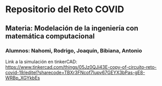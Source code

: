 # Repositorio del Reto COVID
## Materia: Modelación de la ingeniería con matemática computacional
### Alumnos: Nahomi, Rodrigo, Joaquín, Bibiana, Antonio
Link a la simulación en tinkerCAD: https://www.tinkercad.com/things/05Jz0QJi43E-copy-of-circuito-reto-covid-19/editel?sharecode=TBXr3FNcof7lupv67GEYX3bPas-gE8-WRBp_XGYkbEs
